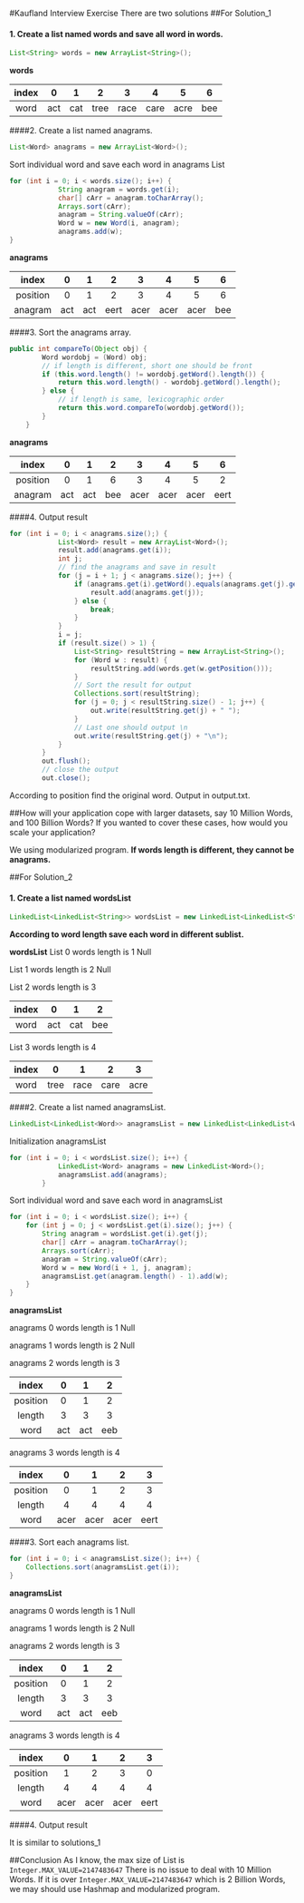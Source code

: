 #Kaufland Interview Exercise
There are two solutions
##For Solution_1

#### 1. Create a list named words and save all word in words.
```java
List<String> words = new ArrayList<String>();
```
**words**

| index |0|1| 2|3|4|5|6|
|:-----:|:-----:|:-----:|:-----:|:-----:|:-----:|:-----:|:-----:|
| word | act | cat |tree | race | care | acre | bee |

####2. Create a list named anagrams.
```java
List<Word> anagrams = new ArrayList<Word>();
```
Sort individual word and save each word in anagrams List
```java
for (int i = 0; i < words.size(); i++) {
			String anagram = words.get(i);
			char[] cArr = anagram.toCharArray();
			Arrays.sort(cArr);
			anagram = String.valueOf(cArr);
			Word w = new Word(i, anagram);
			anagrams.add(w);
}
```
**anagrams**
 
| index |0|1| 2|3|4|5|6|
|:-----:|:-----:|:-----:|:-----:|:-----:|:-----:|:-----:|:-----:|
| position |0|1| 2|3|4|5|6|
| anagram | act | act |eert | acer | acer | acer | bee |

####3. Sort the anagrams array.
```java
public int compareTo(Object obj) {
		Word wordobj = (Word) obj;
		// if length is different, short one should be front
		if (this.word.length() != wordobj.getWord().length()) {
			return this.word.length() - wordobj.getWord().length();
		} else {
			// if length is same, lexicographic order
			return this.word.compareTo(wordobj.getWord());
		}
	}
```
**anagrams**
 
| index |0|1| 2|3|4|5|6|
|:-----:|:-----:|:-----:|:-----:|:-----:|:-----:|:-----:|:-----:|
| position |0|1| 6|3|4|5|2|
| anagram | act | act |bee | acer | acer | acer | eert |

####4. Output result
```java
for (int i = 0; i < anagrams.size();) {
			List<Word> result = new ArrayList<Word>();
			result.add(anagrams.get(i));
			int j;
			// find the anagrams and save in result
			for (j = i + 1; j < anagrams.size(); j++) {
				if (anagrams.get(i).getWord().equals(anagrams.get(j).getWord())) {
					result.add(anagrams.get(j));
				} else {
					break;
				}
			}
			i = j;
			if (result.size() > 1) {
				List<String> resultString = new ArrayList<String>();
				for (Word w : result) {
					resultString.add(words.get(w.getPosition()));
				}
				// Sort the result for output
				Collections.sort(resultString);
				for (j = 0; j < resultString.size() - 1; j++) {
					out.write(resultString.get(j) + " ");
				}
				// Last one should output \n
				out.write(resultString.get(j) + "\n");
			}
		}
		out.flush();
		// close the output
		out.close();
```
According to position find the original word.
Output in output.txt.

##How will your application cope with larger datasets, say 10 Million Words, and 100 Billion Words? If you wanted to cover these cases, how would you scale your application?

We using modularized program.
**If words length is different, they cannot be anagrams.**

##For Solution_2

#### 1. Create a list named wordsList
```java
LinkedList<LinkedList<String>> wordsList = new LinkedList<LinkedList<String>>();
```
**According to word length save each word in different sublist.**

**wordsList**
List 0
words length is 1
Null

List 1
words length is 2
Null

List 2
words length is 3

| index | 0   | 1    | 2   |
|:-----:|:---:|:----:|:---:|
| word  | act | cat  | bee |

List 3
words length is 4

| index | 0   | 1    | 2   | 3    |
|:-----:|:---:|:----:|:---:|:----:|
| word  | tree | race  | care |acre|

####2. Create a list named anagramsList.
```java
LinkedList<LinkedList<Word>> anagramsList = new LinkedList<LinkedList<Word>>();
```
Initialization anagramsList
```java
for (int i = 0; i < wordsList.size(); i++) {
			LinkedList<Word> anagrams = new LinkedList<Word>();
			anagramsList.add(anagrams);
		}
```
Sort individual word and save each word in anagramsList
```java
for (int i = 0; i < wordsList.size(); i++) {
	for (int j = 0; j < wordsList.get(i).size(); j++) {
		String anagram = wordsList.get(i).get(j);
		char[] cArr = anagram.toCharArray();
		Arrays.sort(cArr);
		anagram = String.valueOf(cArr);
		Word w = new Word(i + 1, j, anagram);
		anagramsList.get(anagram.length() - 1).add(w);
	}
}
```
**anagramsList**

anagrams 0
words length is 1
Null

anagrams 1
words length is 2
Null

anagrams 2
words length is 3

| index |0|1| 2|
|:-----:|:-----:|:-----:|:-----:|
| position |0|1|2|
| length |3|3|3|
| word | act | act  | eeb |

anagrams 3
words length is 4

| index |0|1| 2|3|
|:-----:|:-----:|:-----:|:-----:|:-----:|
| position |0|1|2|3|
| length |4|4|4|4|
| word  |acer | acer | acer | eert |

####3. Sort each anagrams list.
```java
for (int i = 0; i < anagramsList.size(); i++) {
	Collections.sort(anagramsList.get(i));
}
```
**anagramsList**
 
anagrams 0
words length is 1
Null

anagrams 1
words length is 2
Null

anagrams 2
words length is 3

| index |0|1| 2|
|:-----:|:-----:|:-----:|:-----:|
| position |0|1|2|
| length |3|3|3|
| word | act | act  | eeb |

anagrams 3
words length is 4

| index |0|1| 2|3|
|:-----:|:-----:|:-----:|:-----:|:-----:|
| position |1|2|3|0|
| length |4|4|4|4|
| word  |acer | acer | acer | eert |

####4. Output result

It is similar to solutions_1

##Conclusion
As I know, the max size of List is `Integer.MAX_VALUE=2147483647`
There is no issue to deal with 10 Million Words. If it is over `Integer.MAX_VALUE=2147483647` which is 2 Billion Words, we may should use Hashmap and modularized program.




